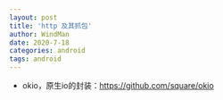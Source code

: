 ```yaml
---
layout: post
title: 'http 及其抓包'
author: WindMan
date: 2020-7-18
categories: android
tags: android 
---
```



+ okio，原生io的封装：https://github.com/square/okio